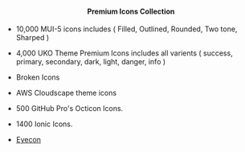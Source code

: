 <center><h4><p align="center"> Premium Icons Collection </p></h4></center>

-  10,000 MUI-5 icons includes ( Filled, Outlined, Rounded, Two tone, Sharped ) 

-  4,000 UKO Theme Premium Icons includes all varients ( success, primary, secondary, dark, light, danger, info )

-  Broken Icons

-  AWS Cloudscape theme icons

-  500 GitHub Pro's Octicon Icons.

-  1400 Ionic Icons.

-  <a href="https://eyecon.netlify.app" target="_blank">Eyecon</a>

